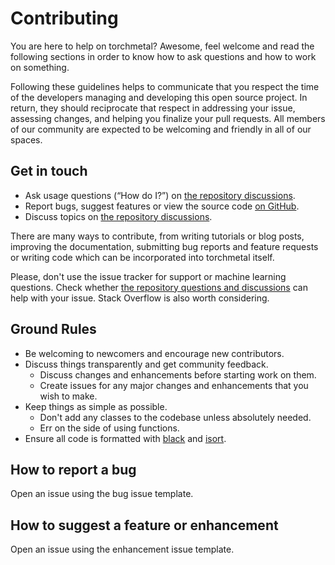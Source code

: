 # Contributing

You are here to help on torchmetal? Awesome, feel welcome and read the
following sections in order to know how to ask questions and how to work on
something.

Following these guidelines helps to communicate that you respect the time of
the developers managing and developing this open source project. In return,
they should reciprocate that respect in addressing your issue, assessing
changes, and helping you finalize your pull requests. All members of our
community are expected to be welcoming and friendly in all of our spaces.


## Get in touch

- Ask usage questions (“How do I?”) on [the repository discussions][discus].
- Report bugs, suggest features or view the source code [on GitHub][issues].
- Discuss topics on [the repository discussions][discus].

There are many ways to contribute, from writing tutorials or blog posts,
improving the documentation, submitting bug reports and feature requests or
writing code which can be incorporated into torchmetal itself. 

Please, don't use the issue tracker for support or machine learning questions.
Check whether [the repository questions and discussions][discus] can help with
your issue. Stack Overflow is also worth considering.


## Ground Rules

- Be welcoming to newcomers and encourage new contributors.
- Discuss things transparently and get community feedback.
  - Discuss changes and enhancements before starting work on them.
  - Create issues for any major changes and enhancements that you wish to make.
- Keep things as simple as possible.
  - Don't add any classes to the codebase unless absolutely needed.
  - Err on the side of using functions.
- Ensure all code is formatted with [black][black] and [isort][isort].


## How to report a bug

Open an issue using the bug issue template.


## How to suggest a feature or enhancement

Open an issue using the enhancement issue template.


[discus]: https://github.com/sevro/torchmetal/discussions
[issues]: https://github.com/sevro/torchmetal/issues
[black]: https://github.com/psf/black
[isort]: https://pycqa.github.io/isort/
